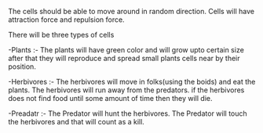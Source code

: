 The cells should be able to move around in random direction.
Cells will have attraction force and repulsion force.

There will be three types of cells

-Plants :- The plants will have green color and will grow upto certain size after that they will reproduce and spread small plants cells near by their position.

-Herbivores :- The herbivores will move in folks(using the boids) and eat the plants. The herbivores will run away from the predators. if the herbivores does not find food until some amount of time then they will die.

-Preadatr :- The Predator will hunt the herbivores. The Predator will touch the herbivores and that will count as a kill.